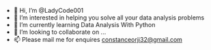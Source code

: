 - 👋 Hi, I’m @LadyCode001
- 👀 I’m interested in helping you solve all your data analysis problems
- 🌱 I’m currently learning Data Analysis With Python
- 💞️ I’m looking to collaborate on ...
- 📫 Please mail me for enquires constanceorji32@gmail.com
<!---
LadyCode001/LadyCode001 is a ✨ special ✨ repository because its `README.md` (this file) appears on your GitHub profile.
You can click the Preview link to take a look at your changes.
--->
